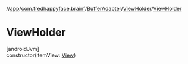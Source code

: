 //[app](../../../../index.md)/[com.fredhappyface.brainf](../../index.md)/[BufferAdapter](../index.md)/[ViewHolder](index.md)/[ViewHolder](-view-holder.md)

# ViewHolder

[androidJvm]\
constructor(itemView: [View](https://developer.android.com/reference/kotlin/android/view/View.html))
